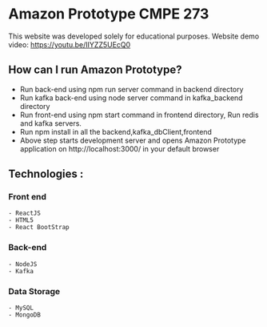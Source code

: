 # Amazon Prototype CMPE 273

This website was developed solely for educational purposes.
Website demo video: https://youtu.be/IIYZZ5UEcQ0

## How can I run Amazon Prototype?

- Run back-end using npm run server command in backend directory
- Run kafka back-end using node server command in kafka_backend directory
- Run front-end using npm start command in frontend directory, Run redis and kafka servers.
- Run npm install in all the backend,kafka_dbClient,frontend
- Above step starts development server and opens Amazon Prototype application on http://localhost:3000/ in your default browser

## Technologies :

### Front end

    - ReactJS
    - HTML5
    - React BootStrap

### Back-end

    - NodeJS
    - Kafka

### Data Storage

    - MySQL
    - MongoDB
